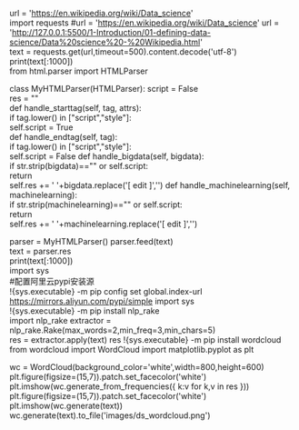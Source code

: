 url = 'https://en.wikipedia.org/wiki/Data_science'	
import requests	
#url = 'https://en.wikipedia.org/wiki/Data_science'	
url = 'http://127.0.0.1:5500/1-Introduction/01-defining-data-science/Data%20science%20-%20Wikipedia.html'	
text = requests.get(url,timeout=500).content.decode('utf-8')	
print(text[:1000])	
from html.parser import HTMLParser	

class MyHTMLParser(HTMLParser):	
    script = False	
    res = ""	
    def handle_starttag(self, tag, attrs):	
        if tag.lower() in ["script","style"]:	
            self.script = True	
    def handle_endtag(self, tag):	
        if tag.lower() in ["script","style"]:	
            self.script = False	
    def handle_bigdata(self, bigdata):	
        if str.strip(bigdata)=="" or self.script:	
            return	
        self.res += ' '+bigdata.replace('[ edit ]','')
    def handle_machinelearning(self, machinelearning):	
        if str.strip(machinelearning)=="" or self.script:	
            return	
        self.res += ' '+machinelearning.replace('[ edit ]','')

parser = MyHTMLParser()	
parser.feed(text)	
text = parser.res	
print(text[:1000])	
import sys	
#配置阿里云pypi安装源	
!{sys.executable} -m pip config set global.index-url https://mirrors.aliyun.com/pypi/simple	
import sys	
!{sys.executable} -m pip install nlp_rake	
import nlp_rake	
extractor = nlp_rake.Rake(max_words=2,min_freq=3,min_chars=5)	
res = extractor.apply(text)	
res	
!{sys.executable} -m pip install wordcloud	
from wordcloud import WordCloud	
import matplotlib.pyplot as plt	

wc = WordCloud(background_color='white',width=800,height=600)	
plt.figure(figsize=(15,7)).patch.set_facecolor('white')	
plt.imshow(wc.generate_from_frequencies({ k:v for k,v in res }))	
plt.figure(figsize=(15,7)).patch.set_facecolor('white')	
plt.imshow(wc.generate(text))	
wc.generate(text).to_file('images/ds_wordcloud.png')
